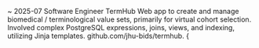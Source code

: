 ~ 
2025-07
Software Engineer
TermHub
Web app to create and manage biomedical / terminological value
sets, primarily for virtual cohort selection. Involved complex
PostgreSQL expressions, joins, views, and indexing, utilizing Jinja
templates. github.com/jhu-bids/termhub. {
